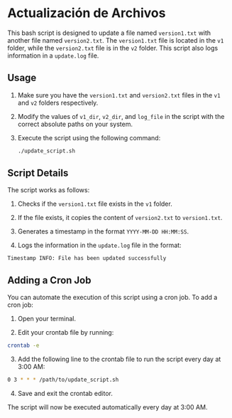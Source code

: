 # Actualización de Archivos

This bash script is designed to update a file named `version1.txt` with another file named `version2.txt`. The `version1.txt` file is located in the `v1` folder, while the `version2.txt` file is in the `v2` folder. This script also logs information in a `update.log` file.

## Usage

1. Make sure you have the `version1.txt` and `version2.txt` files in the `v1` and `v2` folders respectively.

2. Modify the values of `v1_dir`, `v2_dir`, and `log_file` in the script with the correct absolute paths on your system.

3. Execute the script using the following command:

   ```bash
   ./update_script.sh

## Script Details

The script works as follows:

1. Checks if the `version1.txt` file exists in the `v1` folder.

2. If the file exists, it copies the content of `version2.txt` to `version1.txt`.

3. Generates a timestamp in the format `YYYY-MM-DD HH:MM:SS`.

4. Logs the information in the `update.log` file in the format:

```
Timestamp INFO: File has been updated successfully 
```

## Adding a Cron Job

You can automate the execution of this script using a cron job. To add a cron job:

1. Open your terminal.

2. Edit your crontab file by running:

```bash
crontab -e
```
3. Add the following line to the crontab file to run the script every day at 3:00 AM:
   
```bash
0 3 * * * /path/to/update_script.sh
```
4. Save and exit the crontab editor.

The script will now be executed automatically every day at 3:00 AM.